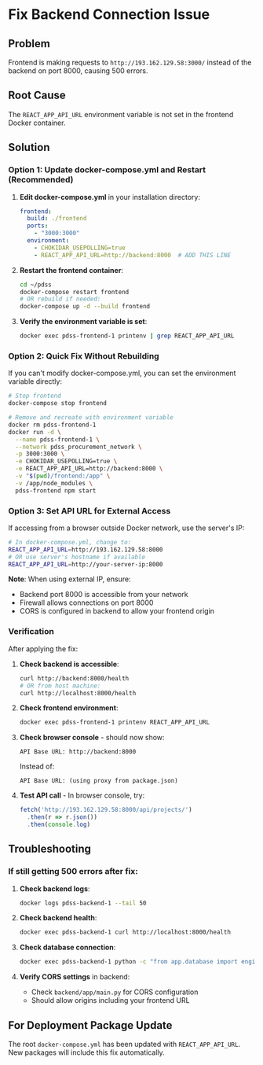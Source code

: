 # Fix Backend Connection Issue

## Problem
Frontend is making requests to `http://193.162.129.58:3000/` instead of the backend on port 8000, causing 500 errors.

## Root Cause
The `REACT_APP_API_URL` environment variable is not set in the frontend Docker container.

## Solution

### Option 1: Update docker-compose.yml and Restart (Recommended)

1. **Edit docker-compose.yml** in your installation directory:
   ```yaml
   frontend:
     build: ./frontend
     ports:
       - "3000:3000"
     environment:
       - CHOKIDAR_USEPOLLING=true
       - REACT_APP_API_URL=http://backend:8000  # ADD THIS LINE
   ```

2. **Restart the frontend container**:
   ```bash
   cd ~/pdss
   docker-compose restart frontend
   # OR rebuild if needed:
   docker-compose up -d --build frontend
   ```

3. **Verify the environment variable is set**:
   ```bash
   docker exec pdss-frontend-1 printenv | grep REACT_APP_API_URL
   ```

### Option 2: Quick Fix Without Rebuilding

If you can't modify docker-compose.yml, you can set the environment variable directly:

```bash
# Stop frontend
docker-compose stop frontend

# Remove and recreate with environment variable
docker rm pdss-frontend-1
docker run -d \
  --name pdss-frontend-1 \
  --network pdss_procurement_network \
  -p 3000:3000 \
  -e CHOKIDAR_USEPOLLING=true \
  -e REACT_APP_API_URL=http://backend:8000 \
  -v "$(pwd)/frontend:/app" \
  -v /app/node_modules \
  pdss-frontend npm start
```

### Option 3: Set API URL for External Access

If accessing from a browser outside Docker network, use the server's IP:

```bash
# In docker-compose.yml, change to:
REACT_APP_API_URL=http://193.162.129.58:8000
# OR use server's hostname if available
REACT_APP_API_URL=http://your-server-ip:8000
```

**Note**: When using external IP, ensure:
- Backend port 8000 is accessible from your network
- Firewall allows connections on port 8000
- CORS is configured in backend to allow your frontend origin

### Verification

After applying the fix:

1. **Check backend is accessible**:
   ```bash
   curl http://backend:8000/health
   # OR from host machine:
   curl http://localhost:8000/health
   ```

2. **Check frontend environment**:
   ```bash
   docker exec pdss-frontend-1 printenv REACT_APP_API_URL
   ```

3. **Check browser console** - should now show:
   ```
   API Base URL: http://backend:8000
   ```
   Instead of:
   ```
   API Base URL: (using proxy from package.json)
   ```

4. **Test API call** - In browser console, try:
   ```javascript
   fetch('http://193.162.129.58:8000/api/projects/')
     .then(r => r.json())
     .then(console.log)
   ```

## Troubleshooting

### If still getting 500 errors after fix:

1. **Check backend logs**:
   ```bash
   docker logs pdss-backend-1 --tail 50
   ```

2. **Check backend health**:
   ```bash
   docker exec pdss-backend-1 curl http://localhost:8000/health
   ```

3. **Check database connection**:
   ```bash
   docker exec pdss-backend-1 python -c "from app.database import engine; print('DB OK')"
   ```

4. **Verify CORS settings** in backend:
   - Check `backend/app/main.py` for CORS configuration
   - Should allow origins including your frontend URL

## For Deployment Package Update

The root `docker-compose.yml` has been updated with `REACT_APP_API_URL`. New packages will include this fix automatically.

